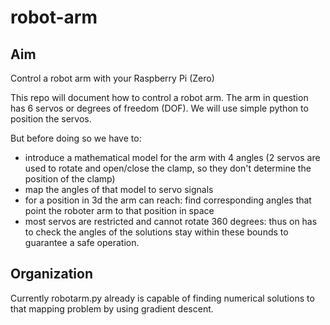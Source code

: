# robot-arm

## Aim
Control a robot arm with your Raspberry Pi (Zero)

This repo will document how to control a robot arm. The arm in question has 6 servos or degrees of freedom (DOF). We will use simple python to position the servos.

But before doing so we have to:
* introduce a mathematical model for the arm with 4 angles (2 servos are used to rotate and open/close the clamp, so they don't determine the position of the clamp)
* map the angles of that model to servo signals
* for a position in 3d the arm can reach: find corresponding angles that point the roboter arm to that position in space 
* most servos are restricted and cannot rotate 360 degrees: thus on has to check the angles of the solutions stay within these bounds to guarantee a safe operation.

## Organization

Currently robotarm.py already is capable of finding numerical solutions to that mapping problem by using gradient descent.
